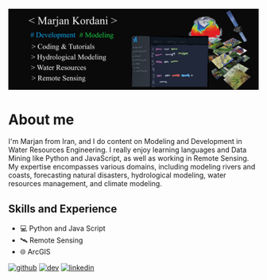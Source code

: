 ![Development and Modeling](https://github.com/marjankordani/marjankordani/blob/main/freeCodeCamp.jpg)

# About me

I'm Marjan from Iran, and I do content on Modeling and Development in Water Resources Engineering. I really enjoy learning languages and Data Mining like Python and JavaScript, as well as working in Remote Sensing. My expertise encompasses various domains, including modeling rivers and coasts, forecasting natural disasters, hydrological modeling, water resources management, and climate modeling.

## Skills and Experience
* 💻 Python and Java Script
* 🛰️ Remote Sensing
* 🌐 ArcGIS



[<img src='https://cdn.jsdelivr.net/npm/simple-icons@3.0.1/icons/github.svg' alt='github' height='40'>](https://github.com/marjankordani)  [<img src='https://cdn.jsdelivr.net/npm/simple-icons@3.0.1/icons/dev-dot-to.svg' alt='dev' height='40'>](https://dev.to/marjankordani)  [<img src='https://cdn.jsdelivr.net/npm/simple-icons@3.0.1/icons/linkedin.svg' alt='linkedin' height='40'>](https://www.linkedin.com/in/www.linkedin.com/in/marjan-kordani/)  








